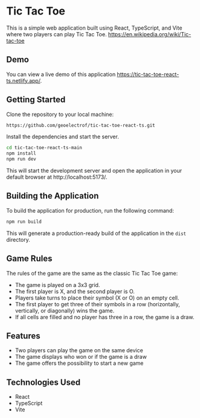 # Tic Tac Toe
This is a simple web application built using React, TypeScript, and Vite where two players can play Tic Tac Toe.
https://en.wikipedia.org/wiki/Tic-tac-toe

## Demo
You can view a live demo of this application https://tic-tac-toe-react-ts.netlify.app/.

## Getting Started
Clone the repository to your local machine:
```sh
https://github.com/geoelectrof/tic-tac-toe-react-ts.git
```
Install the dependencies and start the server.
```sh
cd tic-tac-toe-react-ts-main
npm install
npm run dev
```
This will start the development server and open the application in your default browser at http://localhost:5173/.

## Building the Application
To build the application for production, run the following command:
```sh
npm run build
```
This will generate a production-ready build of the application in the `dist` directory.

## Game Rules
The rules of the game are the same as the classic Tic Tac Toe game:
- The game is played on a 3x3 grid.
- The first player is X, and the second player is O.
- Players take turns to place their symbol (X or O) on an empty cell.
- The first player to get three of their symbols in a row (horizontally, vertically, or diagonally) wins the game.
- If all cells are filled and no player has three in a row, the game is a draw.

## Features
- Two players can play the game on the same device
- The game displays who won or if the game is a draw
- The game offers the possibility to start a new game

## Technologies Used
- React
- TypeScript
- Vite